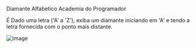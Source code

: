 Diamante Alfabetico Academia do Programador

É Dado uma letra ('A' a 'Z'), exiba um diamante iniciando em 'A' e tendo a letra fornecida com o
ponto mais distante.

![image](https://user-images.githubusercontent.com/91075515/154329321-b22b661e-6560-48ae-90dc-1f6376ebbcd6.png)

